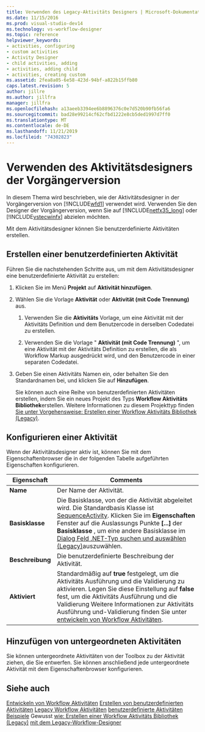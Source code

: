 ```yaml
---
title: Verwenden des Legacy-Aktivitäts Designers | Microsoft-Dokumentation
ms.date: 11/15/2016
ms.prod: visual-studio-dev14
ms.technology: vs-workflow-designer
ms.topic: reference
helpviewer_keywords:
- activities, configuring
- custom activities
- Activity Designer
- child activities, adding
- activities, adding child
- activities, creating custom
ms.assetid: 2fea8a05-6e58-423d-94bf-a822b15ffb80
caps.latest.revision: 5
author: jillre
ms.author: jillfra
manager: jillfra
ms.openlocfilehash: a13aeeb3394ee6b8896376c0e7d520b90fb56fa6
ms.sourcegitcommit: bad28e99214cf62cfbd1222e8cb5ded1997d7ff0
ms.translationtype: MT
ms.contentlocale: de-DE
ms.lasthandoff: 11/21/2019
ms.locfileid: "74302823"
---
```

# <a name="using-the-legacy-activity-designer"></a>Verwenden des Aktivitätsdesigners der Vorgängerversion
In diesem Thema wird beschrieben, wie der Aktivitätsdesigner in der Vorgängerversion von [!INCLUDE[wfd1](../includes/wfd1-md.md)] verwendet wird. Verwenden Sie den Designer der Vorgängerversion, wenn Sie auf [!INCLUDE[netfx35_long](../includes/netfx35-long-md.md)] oder [!INCLUDE[vstecwinfx](../includes/vstecwinfx-md.md)] abzielen möchten.

 Mit dem Aktivitätsdesigner können Sie benutzerdefinierte Aktivitäten erstellen.

## <a name="creating-a-custom-activity"></a>Erstellen einer benutzerdefinierten Aktivität
 Führen Sie die nachstehenden Schritte aus, um mit dem Aktivitätsdesigner eine benutzerdefinierte Aktivität zu erstellen:

1. Klicken Sie im Menü **Projekt** auf **Aktivität hinzufügen**.

2. Wählen Sie die Vorlage **Aktivität** oder **Aktivität (mit Code Trennung)** aus.

   1. Verwenden Sie die **Aktivitäts** Vorlage, um eine Aktivität mit der Aktivitäts Definition und dem Benutzercode in derselben Codedatei zu erstellen.

   2. Verwenden Sie die Vorlage " **Aktivität (mit Code Trennung)** ", um eine Aktivität mit der Aktivitäts Definition zu erstellen, die als Workflow Markup ausgedrückt wird, und den Benutzercode in einer separaten Codedatei.

3. Geben Sie einen Aktivitäts Namen ein, oder behalten Sie den Standardnamen bei, und klicken Sie auf **Hinzufügen**.

   Sie können auch eine Reihe von benutzerdefinierten Aktivitäten erstellen, indem Sie ein neues Projekt des Typs **Workflow Aktivitäts Bibliothek**erstellen. Weitere Informationen zu diesem Projekttyp finden [Sie unter Vorgehensweise: Erstellen einer Workflow Aktivitäts Bibliothek (Legacy)](../workflow-designer/how-to-create-a-workflow-activity-library-legacy.md).

## <a name="configuring-an-activity"></a>Konfigurieren einer Aktivität
 Wenn der Aktivitätsdesigner aktiv ist, können Sie mit dem Eigenschaftenbrowser die in der folgenden Tabelle aufgeführten Eigenschaften konfigurieren.

|Eigenschaft|Comments|
|--------------|--------------|
|**Name**|Der Name der Aktivität.|
|**Basisklasse**|Die Basisklasse, von der die Aktivität abgeleitet wird. Die Standardbasis Klasse ist [SequenceActivity](https://go.microsoft.com/fwlink?LinkID=65020). Klicken Sie im **Eigenschaften** Fenster auf die Auslassungs Punkte **[...]** der **Basisklasse** , um eine andere Basisklasse im [Dialog Feld .NET-Typ suchen und auswählen (Legacy)](../workflow-designer/browse-and-select-a-dotnet-type-dialog-box-legacy.md)auszuwählen.|
|**Beschreibung**|Die benutzerdefinierte Beschreibung der Aktivität.|
|**Aktiviert**|Standardmäßig auf **true** festgelegt, um die Aktivitäts Ausführung und die Validierung zu aktivieren. Legen Sie diese Einstellung auf **false** fest, um die Aktivitäts Ausführung und die Validierung Weitere Informationen zur Aktivitäts Ausführung und-Validierung finden Sie unter [entwickeln von Workflow Aktivitäten](https://go.microsoft.com/fwlink?LinkID=65024).|

## <a name="adding-child-activities"></a>Hinzufügen von untergeordneten Aktivitäten
 Sie können untergeordnete Aktivitäten von der Toolbox zu der Aktivität ziehen, die Sie entwerfen. Sie können anschließend jede untergeordnete Aktivität mit dem Eigenschaftenbrowser konfigurieren.

## <a name="see-also"></a>Siehe auch
 [Entwickeln von Workflow Aktivitäten](https://go.microsoft.com/fwlink?LinkID=65024) [Erstellen von benutzerdefinierten Aktivitäten](https://go.microsoft.com/fwlink?LinkID=65021) [Legacy Workflow Aktivitäten](../workflow-designer/legacy-workflow-activities.md) [benutzerdefinierte Aktivitäten Beispiele](https://go.microsoft.com/fwlink?LinkID=65022) Gewusst [wie: Erstellen einer Workflow Aktivitäts Bibliothek (Legacy)](../workflow-designer/how-to-create-a-workflow-activity-library-legacy.md) [mit dem Legacy-Workflow-Designer](../workflow-designer/using-the-legacy-workflow-designer.md)
